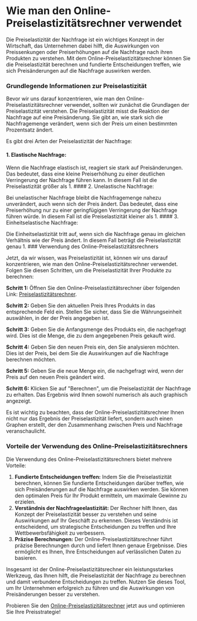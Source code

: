 Wie man den Online-Preiselastizitätsrechner verwendet
=====================================================

Die Preiselastizität der Nachfrage ist ein wichtiges Konzept in der Wirtschaft, das Unternehmen dabei hilft, die Auswirkungen von Preissenkungen oder Preiserhöhungen auf die Nachfrage nach ihren Produkten zu verstehen. Mit dem Online-Preiselastizitätsrechner können Sie die Preiselastizität berechnen und fundierte Entscheidungen treffen, wie sich Preisänderungen auf die Nachfrage auswirken werden.

### Grundlegende Informationen zur Preiselastizität

Bevor wir uns darauf konzentrieren, wie man den Online-Preiselastizitätsrechner verwendet, sollten wir zunächst die Grundlagen der Preiselastizität verstehen. Die Preiselastizität misst die Reaktion der Nachfrage auf eine Preisänderung. Sie gibt an, wie stark sich die Nachfragemenge verändert, wenn sich der Preis um einen bestimmten Prozentsatz ändert.

Es gibt drei Arten der Preiselastizität der Nachfrage:

#### 1. Elastische Nachfrage:

Wenn die Nachfrage elastisch ist, reagiert sie stark auf Preisänderungen. Das bedeutet, dass eine kleine Preiserhöhung zu einer deutlichen Verringerung der Nachfrage führen kann. In diesem Fall ist die Preiselastizität größer als 1. #### 2. Unelastische Nachfrage:

Bei unelastischer Nachfrage bleibt die Nachfragemenge nahezu unverändert, auch wenn sich der Preis ändert. Das bedeutet, dass eine Preiserhöhung nur zu einer geringfügigen Verringerung der Nachfrage führen würde. In diesem Fall ist die Preiselastizität kleiner als 1. #### 3. Einheitselastische Nachfrage:

Die Einheitselastizität tritt auf, wenn sich die Nachfrage genau im gleichen Verhältnis wie der Preis ändert. In diesem Fall beträgt die Preiselastizität genau 1. ### Verwendung des Online-Preiselastizitätsrechners

Jetzt, da wir wissen, was Preiselastizität ist, können wir uns darauf konzentrieren, wie man den Online-Preiselastizitätsrechner verwendet. Folgen Sie diesen Schritten, um die Preiselastizität Ihrer Produkte zu berechnen:

**Schritt 1:** Öffnen Sie den Online-Preiselastizitätsrechner über folgenden Link: [Preiselastizitätsrechner](https://www.onlinecalculatorsfree.com/de/financial/price-elasticity-of-demand-calculator.html).

**Schritt 2:** Geben Sie den aktuellen Preis Ihres Produkts in das entsprechende Feld ein. Stellen Sie sicher, dass Sie die Währungseinheit auswählen, in der der Preis angegeben ist.

**Schritt 3:** Geben Sie die Anfangsmenge des Produkts ein, die nachgefragt wird. Dies ist die Menge, die zu dem angegebenen Preis gekauft wird.

**Schritt 4:** Geben Sie den neuen Preis ein, den Sie analysieren möchten. Dies ist der Preis, bei dem Sie die Auswirkungen auf die Nachfrage berechnen möchten.

**Schritt 5:** Geben Sie die neue Menge ein, die nachgefragt wird, wenn der Preis auf den neuen Preis geändert wird.

**Schritt 6:** Klicken Sie auf "Berechnen", um die Preiselastizität der Nachfrage zu erhalten. Das Ergebnis wird Ihnen sowohl numerisch als auch graphisch angezeigt.

Es ist wichtig zu beachten, dass der Online-Preiselastizitätsrechner Ihnen nicht nur das Ergebnis der Preiselastizität liefert, sondern auch einen Graphen erstellt, der den Zusammenhang zwischen Preis und Nachfrage veranschaulicht.

### Vorteile der Verwendung des Online-Preiselastizitätsrechners

Die Verwendung des Online-Preiselastizitätsrechners bietet mehrere Vorteile:

1. **Fundierte Entscheidungen treffen:** Indem Sie die Preiselastizität berechnen, können Sie fundierte Entscheidungen darüber treffen, wie sich Preisänderungen auf die Nachfrage auswirken werden. Sie können den optimalen Preis für Ihr Produkt ermitteln, um maximale Gewinne zu erzielen.
2. **Verständnis der Nachfrageelastizität:** Der Rechner hilft Ihnen, das Konzept der Preiselastizität besser zu verstehen und seine Auswirkungen auf Ihr Geschäft zu erkennen. Dieses Verständnis ist entscheidend, um strategische Entscheidungen zu treffen und Ihre Wettbewerbsfähigkeit zu verbessern.
3. **Präzise Berechnungen:** Der Online-Preiselastizitätsrechner führt präzise Berechnungen durch und liefert Ihnen genaue Ergebnisse. Dies ermöglicht es Ihnen, Ihre Entscheidungen auf verlässlichen Daten zu basieren.

Insgesamt ist der Online-Preiselastizitätsrechner ein leistungsstarkes Werkzeug, das Ihnen hilft, die Preiselastizität der Nachfrage zu berechnen und damit verbundene Entscheidungen zu treffen. Nutzen Sie dieses Tool, um Ihr Unternehmen erfolgreich zu führen und die Auswirkungen von Preisänderungen besser zu verstehen.

Probieren Sie den [Online-Preiselastizitätsrechner](https://www.onlinecalculatorsfree.com/de/financial/price-elasticity-of-demand-calculator.html) jetzt aus und optimieren Sie Ihre Preisstrategie!